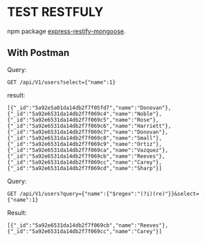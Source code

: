 TEST RESTFULY
==============
npm package [express-restify-mongoose](https://florianholzapfel.github.io/express-restify-mongoose/).


With Postman
-----------
Query:
```
GET /api/V1/users?select={"name":1}
```
result:
```
[{"_id":"5a92e5a01da14db2f7f05fd7","name":"Donovan"},
{"_id":"5a92e6531da14db2f7f069c4","name":"Noble"},
{"_id":"5a92e6531da14db2f7f069c5","name":"Rose"},
{"_id":"5a92e6531da14db2f7f069c6","name":"Harriett"},
{"_id":"5a92e6531da14db2f7f069c7","name":"Donovan"},
{"_id":"5a92e6531da14db2f7f069c8","name":"Small"},
{"_id":"5a92e6531da14db2f7f069c9","name":"Ortiz"},
{"_id":"5a92e6531da14db2f7f069ca","name":"Vazquez"},
{"_id":"5a92e6531da14db2f7f069cb","name":"Reeves"},
{"_id":"5a92e6531da14db2f7f069cc","name":"Carey"},
{"_id":"5a92e6531da14db2f7f069cd","name":"Sharp"}]
```
Query:
```
GET /api/V1/users?query={"name":{"$regex":"(?i)(re)"}}&select={"name":1}
```
Result:
```
[{"_id":"5a92e6531da14db2f7f069cb","name":"Reeves"},
{"_id":"5a92e6531da14db2f7f069cc","name":"Carey"}]
```